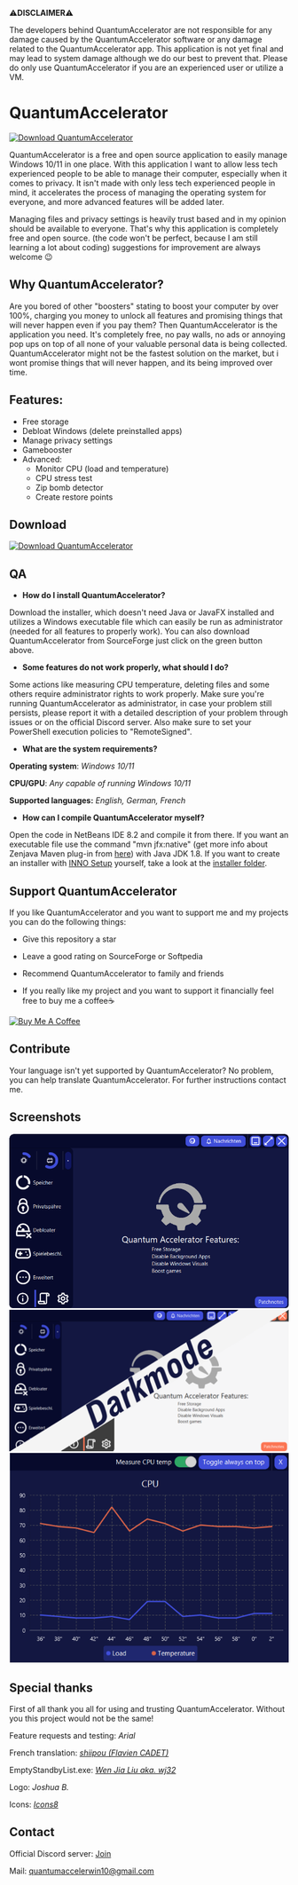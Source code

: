  ⚠**DISCLAIMER**⚠

The developers behind QuantumAccelerator are not responsible for any damage caused by the QuantumAccelerator software or any damage related to the QuantumAccelerator app. 
This application is not yet final and may lead to system damage although we do our best to prevent that. Please do only use QuantumAccelerator if you are an experienced user or utilize a VM.

# QuantumAccelerator

[![Download QuantumAccelerator](https://img.shields.io/sourceforge/dt/quantumaccelerator.svg)](https://sourceforge.net/projects/quantumaccelerator/files/latest/download)

QuantumAccelerator is a free and open source application to easily manage Windows 10/11 in one place.
With this application I want to allow less tech experienced people to be able to manage their computer, especially when it comes to privacy. It isn't made with only less tech experienced people in mind, it accelerates the process of managing the operating system for everyone, and more advanced features will be added later.

Managing files and privacy settings is heavily trust based and in my opinion should be available to everyone. That's why this application is completely free and open source. (the code won't be perfect, because I am still learning a lot about coding) suggestions for improvement are always welcome 😉

## Why QuantumAccelerator?
Are you bored of other "boosters" stating to boost your computer by over 100%, charging you money to unlock all features and promising things that will never happen even if you pay them? Then QuantumAccelerator is the application you need. It's completely free, no pay walls, no ads or annoying pop ups on top of all none of your valuable personal data is being collected. QuantumAccelerator might not be the fastest solution on the market, but i wont promise things that will never happen, and its being improved over time.

## Features:
   * Free storage
   * Debloat Windows (delete preinstalled apps)
   * Manage privacy settings
   * Gamebooster
   * Advanced:
     * Monitor CPU (load and temperature)
     * CPU stress test
     * Zip bomb detector
     * Create restore points

## Download

[![Download QuantumAccelerator](https://a.fsdn.com/con/app/sf-download-button)](https://sourceforge.net/projects/quantumaccelerator/files/latest/download)

## QA

 * **How do I install QuantumAccelerator?**

Download the installer, which doesn't need Java or JavaFX installed and utilizes a Windows executable file which can easily be run as administrator (needed for all features to properly work). You can also download QuantumAccelerator from SourceForge just click on the green button above.


* **Some features do not work properly, what should I do?**

Some actions like measuring CPU temperature, deleting files and some others require administrator rights to work properly. Make sure you're running QuantumAccelerator as administrator, in case your problem still persists, please report it with a detailed description of your problem through issues or on the official Discord server. Also make sure to set your PowerShell execution policies to "RemoteSigned".

* **What are the system requirements?**

**Operating system**: *Windows 10/11*

**CPU/GPU**: *Any capable of running Windows 10/11*

**Supported languages:** *English, German, French*

* **How can I compile QuantumAccelerator myself?**

Open the code in NetBeans IDE 8.2 and compile it from there. If you want an executable file use the command "mvn jfx:native" (get more info about Zenjava Maven plug-in from <a href="https://github.com/javafx-maven-plugin/javafx-maven-plugin" URL>here</a>) with Java JDK 1.8. If you want to create an installer with <a href="https://github.com/jrsoftware/issrc" URL>INNO Setup</a> yourself, take a look at the <a href="https://github.com/JannisJost/QuantumAccelerator/tree/master/installer" URL>installer folder</a>.

## Support QuantumAccelerator

If you like QuantumAccelerator and you want to support me and my projects you can do the following things:

* Give this repository a star

* Leave a good rating on SourceForge or Softpedia

* Recommend QuantumAccelerator to family and friends

* If you really like my project and you want to support it financially feel free to buy me a coffee☕


<a href="https://www.buymeacoffee.com/JannisJost" target="_blank"><img src="https://cdn.buymeacoffee.com/buttons/default-blue.png" alt="Buy Me A Coffee" height="41" width="174"></a>

## Contribute

Your language isn't yet supported by QuantumAccelerator? No problem, you can help translate QuantumAccelerator. For further instructions contact me.

## Screenshots

![Mainscreen](https://github.com/JannisJost/QuantumAccelerator/blob/master/screenshots/Homescreen.png "Homescreen")
![Darkmode](https://github.com/JannisJost/QuantumAccelerator/blob/master/screenshots/Darkmode.png "Darkmode")
![System monitor](https://github.com/JannisJost/QuantumAccelerator/blob/master/screenshots/SystemMonitor.png "System monitor")


## Special thanks

First of all thank you all for using and trusting QuantumAccelerator. Without you this project would not be the same!

Feature requests and testing:              *Arial*

French translation:                        <a href="https://github.com/shiipou" URL> *shiipou (Flavien CADET)* </a> <!-- link to shiipou's github -->

EmptyStandbyList.exe:                      <a href="https://github.com/wj32" URL> *Wen Jia Liu aka. wj32* </a> <!-- link to wj32's github -->

Logo:                                       *Joshua B.*

Icons:                                     <a href="https://icons8.com/" URL> *Icons8* </a>

## Contact
Official Discord server: <a href="https://discord.gg/ERVeQdmt" URL>Join</a> <!-- Discord invitation link -->

Mail: quantumaccelerwin10@gmail.com
